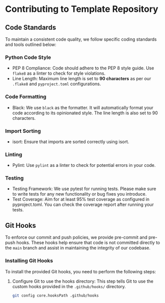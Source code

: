 # Contributing to Template Repository

## Code Standards

To maintain a consistent code quality, we follow specific coding standards and tools outlined below:

### Python Code Style

- PEP 8 Compliance: Code should adhere to the PEP 8 style guide. Use `flake8` as a linter to check for style violations.
- Line Length: Maximum line length is set to **90 characters** as per our `.flake8` and `pyproject.toml` configurations.

### Code Formatting

- Black: We use `black` as the formatter. It will automatically format your code according to its opinionated style. The line length is also set to 90 characters.

### Import Sorting
- isort: Ensure that imports are sorted correctly using isort.

### Linting
- Pylint: Use `pylint` as a linter to check for potential errors in your code.

### Testing
- Testing Framework: We use pytest for running tests. Please make sure to write tests for any new functionality or bug fixes you introduce.
- Test Coverage: Aim for at least 95% test coverage as configured in pyproject.toml. You can check the coverage report after running your tests.

## Git Hooks

To enforce our commit and push policies, we provide pre-commit and pre-push hooks. These hooks help ensure that code is not committed directly to the `main` branch and assist in maintaining the integrity of our codebase.

### Installing Git Hooks

To install the provided Git hooks, you need to perform the following steps:

1. Configure Git to use the hooks directory: This step tells Git to use the custom hooks provided in the `.github/hooks/` directory.
    ```bash
    git config core.hooksPath .github/hooks
    ```
